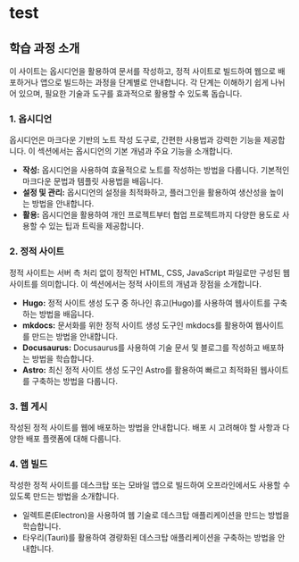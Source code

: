 # test

## 학습 과정 소개

이 사이트는 옵시디언을 활용하여 문서를 작성하고, 정적 사이트로 빌드하여 웹으로 배포하거나 앱으로 빌드하는 과정을 단계별로 안내합니다. 각 단계는 이해하기 쉽게 나뉘어 있으며, 필요한 기술과 도구를 효과적으로 활용할 수 있도록 돕습니다.

### 1. 옵시디언

옵시디언은 마크다운 기반의 노트 작성 도구로, 간편한 사용법과 강력한 기능을 제공합니다. 이 섹션에서는 옵시디언의 기본 개념과 주요 기능을 소개합니다.

- **작성:** 옵시디언을 사용하여 효율적으로 노트를 작성하는 방법을 다룹니다. 기본적인 마크다운 문법과 템플릿 사용법을 배웁니다.
- **설정 및 관리:** 옵시디언의 설정을 최적화하고, 플러그인을 활용하여 생산성을 높이는 방법을 안내합니다.
- **활용:** 옵시디언을 활용하여 개인 프로젝트부터 협업 프로젝트까지 다양한 용도로 사용할 수 있는 팁과 트릭을 제공합니다.

### 2. 정적 사이트

정적 사이트는 서버 측 처리 없이 정적인 HTML, CSS, JavaScript 파일로만 구성된 웹사이트를 의미합니다. 이 섹션에서는 정적 사이트의 개념과 장점을 소개합니다.

- **Hugo:** 정적 사이트 생성 도구 중 하나인 휴고(Hugo)를 사용하여 웹사이트를 구축하는 방법을 배웁니다.
- **mkdocs:** 문서화를 위한 정적 사이트 생성 도구인 mkdocs를 활용하여 웹사이트를 만드는 방법을 안내합니다.
- **Docusaurus:** Docusaurus를 사용하여 기술 문서 및 블로그를 작성하고 배포하는 방법을 학습합니다.
- **Astro:** 최신 정적 사이트 생성 도구인 Astro를 활용하여 빠르고 최적화된 웹사이트를 구축하는 방법을 다룹니다.

### 3. 웹 게시

작성된 정적 사이트를 웹에 배포하는 방법을 안내합니다. 배포 시 고려해야 할 사항과 다양한 배포 플랫폼에 대해 다룹니다.

### 4. 앱 빌드

작성한 정적 사이트를 데스크탑 또는 모바일 앱으로 빌드하여 오프라인에서도 사용할 수 있도록 만드는 방법을 소개합니다.

- 일렉트론(Electron)을 사용하여 웹 기술로 데스크탑 애플리케이션을 만드는 방법을 학습합니다.
- 타우리(Tauri)를 활용하여 경량화된 데스크탑 애플리케이션을 구축하는 방법을 안내합니다.